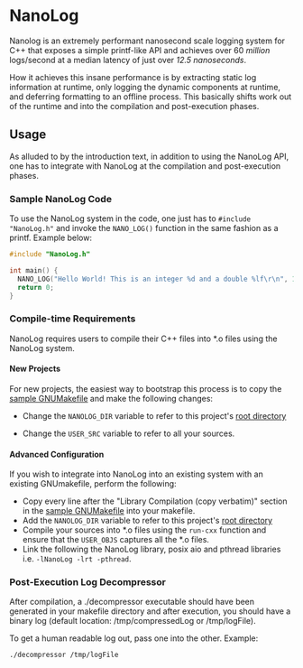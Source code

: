 # NanoLog
Nanolog is an extremely performant nanosecond scale logging system for C++ that exposes a simple printf-like API and achieves over 60 *million* logs/second at a median latency of just over *12.5 nanoseconds*.

How it achieves this insane performance is by extracting static log information at runtime, only logging the dynamic components at runtime, and deferring formatting to an offline process. This basically shifts work out of the runtime and into the compilation and post-execution phases.

## Usage
As alluded to by the introduction text, in addition to using the NanoLog API, one has to integrate with NanoLog at the compilation and post-execution phases.

### Sample NanoLog Code
To use the NanoLog system in the code, one just has to ```#include "NanoLog.h"``` and invoke the ```NANO_LOG()``` function in the same fashion as a printf. Example below:

```cpp
#include "NanoLog.h"

int main() {
  NANO_LOG("Hello World! This is an integer %d and a double %lf\r\n", 1, 2.0);
  return 0;
}
```

### Compile-time Requirements
NanoLog requires users to compile their C++ files into *.o files using the NanoLog system.

#### New Projects
For new projects, the easiest way to bootstrap this process is to copy the [sample GNUMakefile](./benchmark/GNUmakefile) and make the following changes:

* Change the ```NANOLOG_DIR``` variable to refer to this project's [root directory](./)

* Change the ```USER_SRC``` variable to refer to all your sources.

#### Advanced Configuration
If you wish to integrate into NanoLog into an existing system with an existing GNUmakefile, perform the following:
* Copy every line after the "Library Compilation (copy verbatim)" section in the [sample GNUMakefile](./benchmark/GNUmakefile) into your makefile.
* Add the ```NANOLOG_DIR``` variable to refer to this project's [root directory](./)
* Compile your sources into *.o files using the ```run-cxx``` function and ensure that the ```USER_OBJS``` captures all the *.o files.
* Link the following the NanoLog library, posix aio and pthread libraries i.e. ```-lNanoLog -lrt -pthread```.


### Post-Execution Log Decompressor
After compilation, a ./decompressor executable should have been generated in your makefile directory and after execution, you should have a binary log (default location: /tmp/compressedLog or /tmp/logFile).

To get a human readable log out, pass one into the other. Example:
```
./decompressor /tmp/logFile
```

